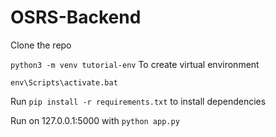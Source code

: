 # OSRS-Backend
Clone the repo

`python3 -m venv tutorial-env` To create virtual environment

`env\Scripts\activate.bat`

Run `pip install -r requirements.txt` to install dependencies

Run on 127.0.0.1:5000 with `python app.py`
